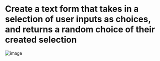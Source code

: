 <h1>Create a text form that takes in a selection of user inputs as choices, and returns a random choice of their created selection</h1>



![image](https://github.com/wagnergabe/Random-Choice-Picker/assets/102180936/4143aead-a820-437d-b59d-1e3cf7da5fb6)
